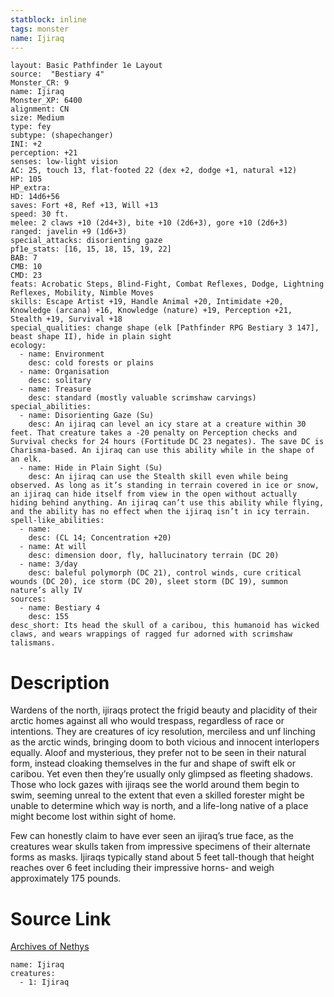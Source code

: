 ```yaml
---
statblock: inline
tags: monster
name: Ijiraq
---
```

```statblock
layout: Basic Pathfinder 1e Layout
source:  "Bestiary 4"
Monster_CR: 9
name: Ijiraq
Monster_XP: 6400
alignment: CN
size: Medium
type: fey
subtype: (shapechanger)
INI: +2
perception: +21
senses: low-light vision
AC: 25, touch 13, flat-footed 22 (dex +2, dodge +1, natural +12)
HP: 105
HP_extra: 
HD: 14d6+56
saves: Fort +8, Ref +13, Will +13
speed: 30 ft.
melee: 2 claws +10 (2d4+3), bite +10 (2d6+3), gore +10 (2d6+3)
ranged: javelin +9 (1d6+3)
special_attacks: disorienting gaze
pf1e_stats: [16, 15, 18, 15, 19, 22]
BAB: 7
CMB: 10
CMD: 23
feats: Acrobatic Steps, Blind-Fight, Combat Reflexes, Dodge, Lightning Reflexes, Mobility, Nimble Moves
skills: Escape Artist +19, Handle Animal +20, Intimidate +20, Knowledge (arcana) +16, Knowledge (nature) +19, Perception +21, Stealth +19, Survival +18
special_qualities: change shape (elk [Pathfinder RPG Bestiary 3 147], beast shape II), hide in plain sight
ecology:
  - name: Environment
    desc: cold forests or plains
  - name: Organisation
    desc: solitary
  - name: Treasure
    desc: standard (mostly valuable scrimshaw carvings)
special_abilities:
  - name: Disorienting Gaze (Su)
    desc: An ijiraq can level an icy stare at a creature within 30 feet. That creature takes a -20 penalty on Perception checks and Survival checks for 24 hours (Fortitude DC 23 negates). The save DC is Charisma-based. An ijiraq can use this ability while in the shape of an elk.
  - name: Hide in Plain Sight (Su)
    desc: An ijiraq can use the Stealth skill even while being observed. As long as it’s standing in terrain covered in ice or snow, an ijiraq can hide itself from view in the open without actually hiding behind anything. An ijiraq can’t use this ability while flying, and the ability has no effect when the ijiraq isn’t in icy terrain.
spell-like_abilities:
  - name:
    desc: (CL 14; Concentration +20)
  - name: At will
    desc: dimension door, fly, hallucinatory terrain (DC 20)
  - name: 3/day
    desc: baleful polymorph (DC 21), control winds, cure critical wounds (DC 20), ice storm (DC 20), sleet storm (DC 19), summon nature’s ally IV
sources:
  - name: Bestiary 4
    desc: 155
desc_short: Its head the skull of a caribou, this humanoid has wicked claws, and wears wrappings of ragged fur adorned with scrimshaw talismans.
```
# Description
Wardens of the north, ijiraqs protect the frigid beauty and placidity of their arctic homes against all who would trespass, regardless of race or intentions. They are creatures of icy resolution, merciless and unf linching as the arctic winds, bringing doom to both vicious and innocent interlopers equally. Aloof and mysterious, they prefer not to be seen in their natural form, instead cloaking themselves in the fur and shape of swift elk or caribou. Yet even then they’re usually only glimpsed as fleeting shadows. Those who lock gazes with ijiraqs see the world around them begin to swim, seeming unreal to the extent that even a skilled forester might be unable to determine which way is north, and a life-long native of a place might become lost within sight of home.

Few can honestly claim to have ever seen an ijiraq’s true face, as the creatures wear skulls taken from impressive specimens of their alternate forms as masks. Ijiraqs typically stand about 5 feet tall-though that height reaches over 6 feet including their impressive horns- and weigh approximately 175 pounds.
# Source Link
[Archives of Nethys](https://aonprd.com/MonsterDisplay.aspx?ItemName=Ijiraq)
```encounter-table
name: Ijiraq
creatures:
  - 1: Ijiraq
```
